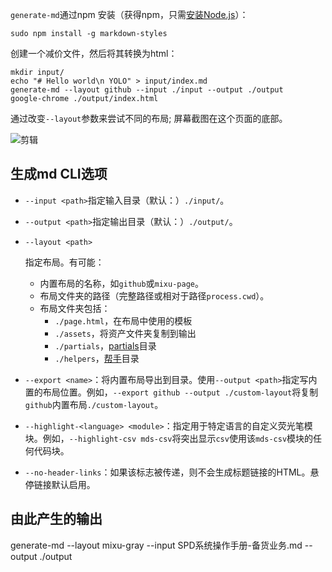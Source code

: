`generate-md`通过npm 安装（获得npm，只需[安装Node.js](http://nodejs.org/download/)）：

```
sudo npm install -g markdown-styles

```

创建一个减价文件，然后将其转换为html：

```
mkdir input/
echo "# Hello world\n YOLO" > input/index.md
generate-md --layout github --input ./input --output ./output
google-chrome ./output/index.html

```

通过改变`--layout`参数来尝试不同的布局; 屏幕截图在这个页面的底部。

![剪辑](https://github.com/mixu/markdown-styles/raw/master/screenshots/montage.jpg)

## 生成md CLI选项

- `--input <path>`指定输入目录（默认：）`./input/`。

- `--output <path>`指定输出目录（默认：）`./output/`。

- ```
  --layout <path>
  ```

  指定布局。有可能：

  - 内置布局的名称，如`github`或`mixu-page`。
  - 布局文件夹的路径（完整路径或相对于路径`process.cwd`）。
  - 布局文件夹包括：
    - `./page.html`，在布局中使用的模板
    - `./assets`，将资产文件夹复制到输出
    - `./partials`，[partials](https://www.npmjs.com/package/markdown-styles#partials)目录
    - `./helpers`，[帮手](https://www.npmjs.com/package/markdown-styles#helpers)目录

- `--export <name>`：将内置布局导出到目录。使用`--output <path>`指定写内置的布局位置。例如，`--export github --output ./custom-layout`将复制`github`内置布局`./custom-layout`。

- `--highlight-<language> <module>`：指定用于特定语言的自定义荧光笔模块。例如，`--highlight-csv mds-csv`将突出显示`csv`使用该`mds-csv`模块的任何代码块。

- `--no-header-links`：如果该标志被传递，则不会生成标题链接的HTML。悬停链接默认启用。

## 由此产生的输出



generate-md --layout mixu-gray  --input SPD系统操作手册-备货业务.md --output ./output